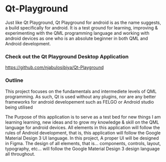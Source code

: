 # Qt-Playground
Just like Qt Playground, Qt Playground for android is as the name suggests, a build specifically for android. It is a test ground for learning, improving & experimenting with the QML programming language and working with android devices as one who is an absolute beginner in both QML and Android development.

### Check out the Qt Playground Desktop Application
https://github.com/njabulosibiya/Qt-Playground


### Outline
This project focuses on the fundamentals and intermediete levels of QML programming. As such, Qt is used without any plugins, nor are any better frameworks for android developement such as FELGO or Android studio being utilised 

The Purpose of this application is to serve as a test bed for new things I am learning learning, new ideas and to grow my knowledge & skill on the QML language for android devices. All elements in this application will follow the rules of Android development, that is, this application will follow the Google Material Design 3 UI language. In this project, A proper UI will be designed in Figma. The design of all elements, that is... components, controls, layout, typography, etc... will follow the Google Material Design 3 design language all throughout.


